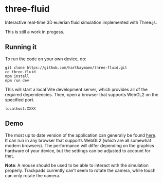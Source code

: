# three-fluid
Interactive real-time 3D eulerian fluid simulation implemented with Three.js.

This is still a work in progess.


## Running it
To run the code on your own device, do:
```
git clone https://github.com/hartkaymann/three-fluid.git
cd three-fluid
npm install
npm run dev
```
This will start a local Vite development server, which provides all of the required dependencies.
Then, open a browser that supports WebGL2 on the specified port.

`localhost:XXXX`

## Demo
The most up to date version of the application can generally be found [here](https://hartkaymann.com/fluid/).
It can run in any browser that supports WebGL2 (which are all somewhat modern browsers).
The performance will differ depending on the graphics hardware of your device, but the settings can be adjusted to account for that.

**Note**: A mouse should be used to be able to interact with the simulation properly. 
Trackpads currently can't seem to rotate the camera, while touch can only rotate the camera. 
